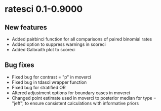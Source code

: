 # ratesci 0.1-0.9000

## New features
* Added pairbinci function for all comparisons of paired binomial rates
* Added option to suppress warnings in scoreci
* Added Galbraith plot to scoreci

## Bug fixes
* Fixed bug for contrast = "p" in moverci
* Fixed bug in tdasci wrapper function
* Fixed bug for stratified OR
* Altered adjustment options for boundary cases in moverci 
* Changed point estimate used in moverci to posterior median for type = "jeff",
  to ensure consistent calculations with informative priors
